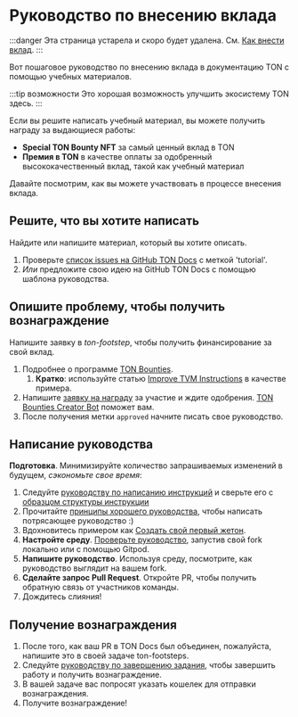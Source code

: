 # Руководство по внесению вклада

:::danger
Эта страница устарела и скоро будет удалена.
См. [Как внести вклад](/v3/contribute/).
:::

Вот пошаговое руководство по внесению вклада в документацию TON с помощью учебных материалов.

:::tip возможности
Это хорошая возможность улучшить экосистему TON здесь.
:::

Если вы решите написать учебный материал, вы можете получить награду за выдающиеся работы:

- **Special TON Bounty NFT** за самый ценный вклад в TON
- **Премия в TON** в качестве оплаты за одобренный высококачественный вклад, такой как учебный материал

Давайте посмотрим, как вы можете участвовать в процессе внесения вклада.

## Решите, что вы хотите написать

Найдите или напишите материал, который вы хотите описать.

1. Проверьте [список issues на GitHub TON Docs](https://github.com/ton-community/ton-docs/issues) с меткой 'tutorial'.
2. *Или* предложите свою идею на GitHub TON Docs с помощью шаблона руководства.

## Опишите проблему, чтобы получить вознаграждение

Напишите заявку в *ton-footstep*, чтобы получить финансирование за свой вклад.

1. Подробнее о программе [TON Bounties](https://github.com/ton-society/grants-and-bounties/blob/main/bounties/BOUNTIES_PROGRAM_GUIDELINES.md).
    1. **Кратко**: используйте статью [Improve TVM Instructions](https://github.com/ton-society/grants-and-bounties/issues/361) в качестве примера.
2. Напишите [заявку на награду](https://github.com/ton-society/grants-and-bounties/issues/new/choose) за участие и ждите одобрения. [TON Bounties Creator Bot](https://t.me/footsteps_helper_bot) поможет вам.
3. После получения метки `approved` начните писать свое руководство.

## Написание руководства

**Подготовка**. Минимизируйте количество запрашиваемых изменений в будущем, *сэкономьте свое время*:

1. Следуйте [руководству по написанию инструкций](/v3/contribute/contribution-rules) и сверьте его с [образцом структуры инструкции](/v3/contribute/tutorials/sample-tutorial)
2. Прочитайте [принципы хорошего руководства](/v3/contribute/tutorials/principles-of-a-good-tutorial), чтобы написать потрясающее руководство :)
3. Вдохновитесь примером как [Создать свой первый жетон](/v3/guidelines/dapps/tutorials/mint-your-first-token).
4. **Настройте среду**. [Проверьте руководство](/v3/contribute#online-one-click-contribution-setup), запустив свой fork локально или с помощью Gitpod.
5. **Напишите руководство**. Используя среду, посмотрите, как руководство выглядит на вашем fork.
6. **Сделайте запрос Pull Request**. Откройте PR, чтобы получить обратную связь от участников команды.
7. Дождитесь слияния!

## Получение вознаграждения

1. После того, как ваш PR в TON Docs был объединен, пожалуйста, напишите это в своей задаче ton-footsteps.
2. Следуйте [руководству по завершению задания](https://github.com/ton-society/grants-and-bounties/blob/main/bounties/BOUNTIES_PROGRAM_GUIDELINES.md#got-assigned-submit-a-questbook-proposal), чтобы завершить работу и получить вознаграждение.
3. В вашей задаче вас попросят указать кошелек для отправки вознаграждения.
4. Получите вознаграждение!
